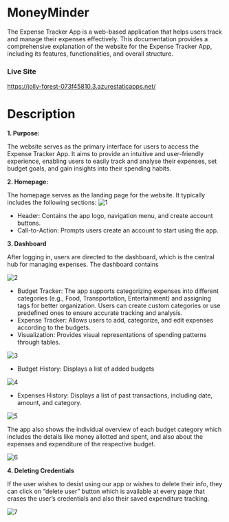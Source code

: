 # MoneyMinder

The Expense Tracker App is a web-based application that helps users track and manage their expenses effectively. This documentation provides a comprehensive explanation of the website for the Expense Tracker App, including its features, functionalities, and overall structure.
### Live Site
<a href="https://jolly-forest-073f45810.3.azurestaticapps.net/">https://jolly-forest-073f45810.3.azurestaticapps.net/</a>

# Description
<strong>1. Purpose:</strong>
 
The website serves as the primary interface for users to access the Expense Tracker App. It aims to provide an intuitive and user-friendly experience, enabling users to easily track and analyse their expenses, set budget goals, and gain insights into their spending habits.

<strong>2. Homepage:</strong>

The homepage serves as the landing page for the website. It typically includes the following sections:
![1](https://github.com/Gautam2305/personal-finance/assets/95231941/d3c3f060-c5cf-4815-a564-a8e4ca681bcd)
 
- Header: 
Contains the app logo, navigation menu, and create account buttons.
- Call-to-Action: 
Prompts users create an account to start using the app.

<strong>3. Dashboard</strong>

After logging in, users are directed to the dashboard, which is the central hub for managing expenses. The dashboard contains

 ![2](https://github.com/Gautam2305/personal-finance/assets/95231941/8863c72b-4a47-4dab-bff6-cd44271a1321)


- Budget Tracker:
The app supports categorizing expenses into different categories (e.g., Food, Transportation, Entertainment) and assigning tags for better organization. Users can create custom categories or use predefined ones to ensure accurate tracking and analysis.
- Expense Tracker:
Allows users to add, categorize, and edit expenses according to the budgets.
- Visualization:
Provides visual representations of spending patterns through tables.

![3](https://github.com/Gautam2305/personal-finance/assets/95231941/d5356fd2-9822-4460-8ba3-138246fd4993)

 
- Budget History:
Displays a list of added budgets

 ![4](https://github.com/Gautam2305/personal-finance/assets/95231941/84050ea4-0fef-4200-9f0c-bddb35594431)

- Expenses History:
Displays a list of past transactions, including date, amount, and category.

 ![5](https://github.com/Gautam2305/personal-finance/assets/95231941/b36bece2-ee62-4782-8aca-6fba185dfb84)


The app also shows the individual overview of each budget category which includes the details like money allotted and spent, and also about the expenses and expenditure of the respective budget.

 ![6](https://github.com/Gautam2305/personal-finance/assets/95231941/85035274-0a51-4b83-9c57-a1c650165552)

<strong>4. Deleting Credentials</strong>

If the user wishes to desist using our app or wishes to delete their info, they can click on “delete user” button which is available at every page that erases the user’s credentials and also their saved expenditure tracking.
  
 
![7](https://github.com/Gautam2305/personal-finance/assets/95231941/5e20fe5f-4a23-43cc-823d-90a35cc73cc0)

